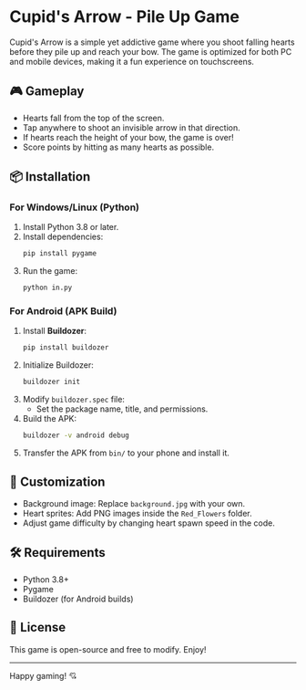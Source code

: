 # Cupid's Arrow - Pile Up Game

Cupid's Arrow is a simple yet addictive game where you shoot falling hearts before they pile up and reach your bow. The game is optimized for both PC and mobile devices, making it a fun experience on touchscreens.

## 🎮 Gameplay
- Hearts fall from the top of the screen.
- Tap anywhere to shoot an invisible arrow in that direction.
- If hearts reach the height of your bow, the game is over!
- Score points by hitting as many hearts as possible.

## 📦 Installation
### For Windows/Linux (Python)
1. Install Python 3.8 or later.
2. Install dependencies:
   ```sh
   pip install pygame
   ```
3. Run the game:
   ```sh
   python in.py
   ```

### For Android (APK Build)
1. Install **Buildozer**:
   ```sh
   pip install buildozer
   ```
2. Initialize Buildozer:
   ```sh
   buildozer init
   ```
3. Modify `buildozer.spec` file:
   - Set the package name, title, and permissions.
4. Build the APK:
   ```sh
   buildozer -v android debug
   ```
5. Transfer the APK from `bin/` to your phone and install it.

## 🎨 Customization
- Background image: Replace `background.jpg` with your own.
- Heart sprites: Add PNG images inside the `Red_Flowers` folder.
- Adjust game difficulty by changing heart spawn speed in the code.

## 🛠️ Requirements
- Python 3.8+
- Pygame
- Buildozer (for Android builds)

## 📜 License
This game is open-source and free to modify. Enjoy!

---
Happy gaming! 💘

